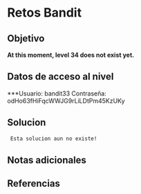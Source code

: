 # Retos Bandit

## Objetivo
**At this moment, level 34 does not exist yet.**

## Datos de acceso al nivel
***Usuario: bandit33
Contraseña: odHo63fHiFqcWWJG9rLiLDtPm45KzUKy

## Solucion
```bash
 Esta solucion aun no existe!
```

## Notas adicionales


## Referencias


